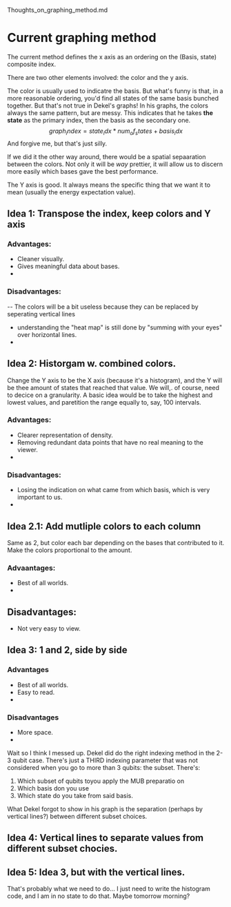 Thoughts_on_graphing_method.md

# Current graphing method
The current method defines the x axis as an ordering on the (Basis, state) composite index.

There are two other elements involved: the color and the y axis.

The color is usually used to indicatre the basis. But what's funny is that, in a more reasonable ordering,
you'd find all states of the same basis bunched together. But that's not true in Dekel's graphs!
In his graphs, the colors always the same pattern, but are messy.
This indicates that he takes **the state** as the primary index, then the basis as the secondary one.
$$ graph_index = state_idx * num_of_states + basis_idx $$
And forgive me, but that's just silly.

If we did it the other way around, there would be a spatial sepaaration between the colors. Not only it will be *way* prettier, it will allow us to discern more easily which bases gave the best performance.

The Y axis is good. It always means the specific thing that we want it to mean (usually the energy expectation value).


## Idea 1: Transpose the index, keep colors and Y axis
### Advantages:
-   Cleaner visually.
-   Gives meaningful data about bases.
-   
### Disadvantages:
--  The colors will be a bit useless because they can be replaced by seperating vertical lines
-   understanding the "heat map" is still done by "summing with your eyes" over horizontal lines.
-   

## Idea 2: Historgam w. combined colors.
Change the Y axis to be the X axis (because it's a histogram), and the Y will be thee amount of states that reached that value.
We will,. of course, need to decice on a granularity. A basic idea would be to take the highest and lowest values, and paretition the range equally to, say, 100 intervals.
### Advantages:
-   Clearer representation of density.
-   Removing redundant data points that have no real meaning to the viewer.
-   
### Disadvantages:
-   Losing the indication on what came from which basis, which is very important to us.
-   

## Idea 2.1: Add mutliple colors to each column
Same as 2, but color each bar depending on the bases that contributed to it. Make the colors proportional to the amount.
### Advaantages:
-   Best of all worlds.
-   
## Disadvantages:
-   Not very easy to view.


## Idea 3: 1 and 2, side by side
### Advantages
-   Best of all worlds.
-   Easy to read.
-   
### Disadvantages
-   More space.
-   





Wait so I think I messed up.
Dekel did do the right indexing method in the 2-3 qubit case. There's just a THIRD indexing parameter that was not considered when you go to more than 3 qubits: the subset.
There's: 
1. Which subset of qubits toyou apply the MUB preparatio on
2. Which basis don you use
3. Which state do you take from said basis.

What Dekel forgot to show in his graph is the separation (perhaps by vertical lines?) between different subset choices.

## Idea 4: Vertical lines to separate values from different subset chocies.

## Idea 5: Idea 3, but with the vertical lines.
That's probably what we need to do...
I just need to write the histogram code, and I am in no state to do that.
Maybe tomorrow morning?
